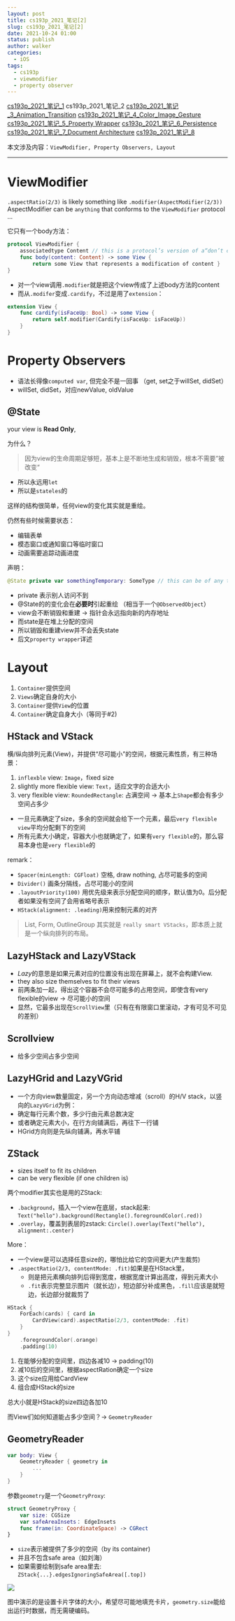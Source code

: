 ```yaml
---
layout: post
title: cs193p_2021_笔记[2]
slug: cs193p_2021_笔记[2]
date: 2021-10-24 01:00
status: publish
author: walker
categories: 
  - iOS
tags:
  - cs193p
  - viewmodifier
  - property observer
---
```


[cs193p_2021_笔记_1](https://www.jianshu.com/p/998b0ef4a2cd)
cs193p_2021_笔记_2
[cs193p_2021_笔记_3_Animation_Transition](https://www.jianshu.com/p/d103f8d12052)
[cs193p_2021_笔记_4_Color_Image_Gesture](https://www.jianshu.com/p/41e7309c7f55)
[cs193p_2021_笔记_5_Property Wrapper](https://www.jianshu.com/p/e3c2ee1628c6)
[cs193p_2021_笔记_6_Persistence](https://www.jianshu.com/p/a315274a4fd2)
[cs193p_2021_笔记_7_Document Architecture](https://www.jianshu.com/p/f4ae879eef9c)
[cs193p_2021_笔记_8](https://www.jianshu.com/p/2136bdc2c6f6)

本文涉及内容：`ViewModifier, Property Observers, Layout`

----

# ViewModifier

`.aspectRatio(2/3)` is likely something like `.modifier(AspectModifier(2/3))` AspectModifier can be `anything` that conforms to the `ViewModifier` protocol ...

它只有一个body方法：
```swift
protocol ViewModifier {
    associatedtype Content // this is a protocol’s version of a“don’t care” 
    func body(content: Content) -> some View {
        return some View that represents a modification of content }
}
```

* 对一个view调用`.modifier`就是把这个view传成了上述body方法的content
* 而从`.modifer`变成`.cardify`，不过是用了`extension`：
```swift
extension View {
    func cardify(isFaceUp: Bool) -> some View {
        return self.modifier(Cardify(isFaceUp: isFaceUp))
    }
}
```

# Property Observers

* 语法长得像`computed var`, 但完全不是一回事 （get, set之于willSet, didSet）
* willSet, didSet，对应newValue, oldValue

## @State

your view is **Read Only**, 

为什么？
> 因为view的生命周期足够短，基本上是不断地生成和销毁，根本不需要”被改变“

* 所以永远用`let`
* 所以是`stateles`的

这样的结构很简单，任何view的变化其实就是重绘。

仍然有些时候需要状态：
- 编辑表单
- 模态窗口或通知窗口等临时窗口
- 动画需要追踪动画进度

声明：
```swift
@State private var somethingTemporary: SomeType // this can be of any type
```
* private 表示别人访问不到
* @State的的变化会在**必要时**引起重绘 （相当于一个`@ObservedObject`）
* view会不断销毁和重建 -> 指针会永远指向新的内存地址
* 而state是在堆上分配的空间
* 所以销毁和重建view并不会丢失state
* 后文`property wrapper`详述

# Layout

1. `Container`提供空间
2. `Views`确定自身的大小
3. `Container`提供`View`的位置
4. `Container`确定自身大小（等同于#2)

## HStack and VStack

横/纵向排列元素(View)，并提供“尽可能小”的空间，根据元素性质，有三种场景：
1. `inflexble` view: `Image`，fixed size
2. slightly more flexible view: `Text`，适应文字的合适大小
3. very flexible view: `RoundedRectangle`: 占满空间 -> 基本上`Shape`都会有多少空间占多少

* 一旦元素确定了size，多余的空间就会给下一个元素，最后`very flexible view`平均分配剩下的空间
* 所有元素大小确定，容器大小也就确定了，如果有`very flexible`的，那么容易本身也是`very flexible`的

remark：
* `Spacer(minLength: CGFloat)` 空格, draw nothing, 占尽可能多的空间
* `Divider()` 画条分隔线，占尽可能小的空间
* `.layoutPriority(100)` 用优先级来表示分配空间的顺序，默认值为0。后分配者如果没有空间了会用省略号表示
* `HStack(alignment: .leading)`用来控制元素的对齐

> List, Form, OutlineGroup 其实就是 `really smart VStacks`，即本质上就是一个纵向排列的布局。

## LazyHStack and LazyVStack

* *Lazy*的意思是如果元素对应的位置没有出现在屏幕上，就不会构建View.
* they also size themselves to fit their views
* 前两条加一起，得出这个容器不会尽可能多的占用空间，即使含有very flexible的view -> 尽可能小的空间
* 显然，它最多出现在`ScrollView`里（只有在有限窗口里滚动，才有可见不可见的差别）

## Scrollview

* 给多少空间占多少空间

## LazyHGrid and LazyVGrid

* 一个方向view数量固定，另一个方向动态增减（scroll）的H/V stack，以竖向的`LazyVGrid`为例：
* 确定每行元素个数，多少行由元素总数决定
* 或者确定元素大小，在行方向铺满后，再往下一行铺
* HGrid方向则是先纵向铺满，再水平铺

## ZStack

* sizes itself to fit its children
* can be very flexible (if one children is)

两个modifier其实也是用的ZStack:
* `.background`，插入一个view在底层，stack起来: `Text("hello").background(Rectangle().foregroundColor(.red))`
* `.overlay`，覆盖到表层的zstack: `Circle().overlay(Text("hello"), alignment:.center)`

More：
* 一个view是可以选择任意size的，哪怕比给它的空间更大(产生裁剪)
* `.aspectRatio(2/3, contentMode: .fit)`如果是在HStack里，
    * 则是把元素横向排列后得到宽度，根据宽度计算出高度，得到元素大小
    * `.fit`表示完整显示图片（就长边），短边部分补成黑色，`.fill`应该是就短边，长边部分就裁剪了

```swift
HStack {
    ForEach(cards) { card in
        CardView(card).aspectRatio(2/3, contentMode: .fit)
    }
}
    .foregroundColor(.orange)
    .padding(10)
```
1. 在能够分配的空间里，四边各减10 -> padding(10)
2. 减10后的空间里，根据aspectRation确定一个size
3. 这个size应用给CardView
4. 组合成HStack的size

总大小就是HStack的size四边各加10

而View们如何知道能占多少空间？-> `GeometryReader`

## GeometryReader

```swift
var body: View {
    GeometryReader { geometry in
        ...
    }
}
```
参数`geometry`是一个`GeometryProxy`:

```swift
struct GeometryProxy {
    var size: CGSize
    var safeAreaInsets： EdgeInsets
    func frame(in: CoordinateSpace) -> CGRect
}
```
* `size`表示被提供了多少的空间（by its container)
* 并且不包含safe area（如刘海）
* 如果需要绘制到safe area里去: `ZStack{...}.edgesIgnoringSafeArea([.top])`

![](../assets/1859625-be01f1f709dc84eb.png)

图中演示的是设置卡片字体的大小，希望尽可能地填充卡片，`geometry.size`能给出运行时数据，而无需硬编码。

